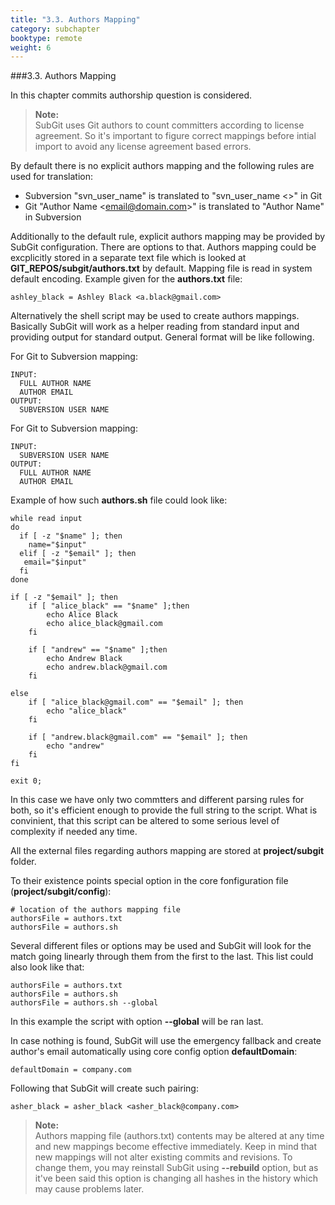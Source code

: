```yaml
---
title: "3.3. Authors Mapping"
category: subchapter
booktype: remote
weight: 6
---
```

###3.3. Authors Mapping

In this chapter commits authorship question is considered.

> **Note:**<br>
SubGit uses Git authors to count committers according to license agreement. So it's important to figure correct mappings before intial import to avoid any license agreement based errors.

By default there is no explicit authors mapping and the following rules are used for translation:

+ Subversion "svn\_user\_name" is translated to "svn\_user\_name <>" in Git
+ Git "Author Name \<email@domain.com\>" is translated to "Author Name" in Subversion

Additionally to the default rule, explicit authors mapping may be provided by SubGit configuration. There are options to that.
Authors mapping could be excplicitly stored in a separate text file which is looked at **GIT_REPOS/subgit/authors.txt** by default. Mapping file is read in system default encoding. Example given for the **authors.txt** file:

    ashley_black = Ashley Black <a.black@gmail.com>

Alternatively the shell script may be used to create authors mappings. Basically SubGit will work as a helper reading from standard input and providing output for standard output. General format will be like following.

For Git to Subversion mapping:
    
    INPUT:
      FULL AUTHOR NAME
      AUTHOR EMAIL
    OUTPUT:
      SUBVERSION USER NAME

For Git to Subversion mapping:
    
    INPUT:
      SUBVERSION USER NAME
    OUTPUT:
      FULL AUTHOR NAME
      AUTHOR EMAIL

Example of how such **authors.sh** file could look like:

    while read input
    do
      if [ -z "$name" ]; then
        name="$input"
      elif [ -z "$email" ]; then
       email="$input"
      fi
    done

    if [ -z "$email" ]; then
        if [ "alice_black" == "$name" ];then
            echo Alice Black
            echo alice_black@gmail.com
        fi
        
        if [ "andrew" == "$name" ];then
            echo Andrew Black
            echo andrew.black@gmail.com
        fi
            
    else
        if [ "alice_black@gmail.com" == "$email" ]; then
            echo "alice_black"
        fi

        if [ "andrew.black@gmail.com" == "$email" ]; then
            echo "andrew"
        fi
    fi

    exit 0;

In this case we have only two commtters and different parsing rules for both, so it's efficient enough to provide the full string to the script. What is convinient, that this script can be altered to some serious level of complexity if needed any time.

All the external files regarding authors mapping are stored at **project/subgit** folder.

To their existence points special option in the core fonfiguration file (**project/subgit/config**):
  
    # location of the authors mapping file
    authorsFile = authors.txt
    authorsFile = authors.sh

Several different files or options may be used and SubGit will look for the match going linearly through them from the first to the last. This list could also look like that:

    authorsFile = authors.txt
    authorsFile = authors.sh
    authorsFile = authors.sh --global

In this example the script with option **--global** will be ran last.

In case nothing is found, SubGit will use the emergency fallback and create author's email automatically using core config option **defaultDomain**:

    defaultDomain = company.com

Following that SubGit will create such pairing:

    asher_black = asher_black <asher_black@company.com>

> **Note:**<br>
Authors mapping file (authors.txt) contents may be altered at any time and new mappings become effective immediately. Keep in mind that new mappings will not alter existing commits and revisions. To change them, you may reinstall SubGit using **--rebuild** option, but as it've been said this option is changing all hashes in the history which may cause problems later. 
  
[](#up)